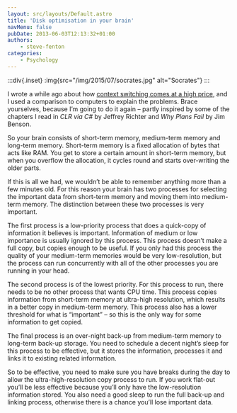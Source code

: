 ```yaml
---
layout: src/layouts/Default.astro
title: 'Disk optimisation in your brain'
navMenu: false
pubDate: 2013-06-03T12:13:32+01:00
authors:
    - steve-fenton
categories:
    - Psychology
---
```


:::div{.inset}
:img{src="/img/2015/07/socrates.jpg" alt="Socrates"}
:::

I wrote a while ago about how [context switching comes at a high price](/blog/2012/06/context-switching-comes-at-the-price-of-delivery/), and I used a comparison to computers to explain the problems. Brace yourselves, because I’m going to do it again – partly inspired by some of the chapters I read in *CLR via C#* by Jeffrey Richter and *Why Plans Fail* by Jim Benson.

So your brain consists of short-term memory, medium-term memory and long-term memory. Short-term memory is a fixed allocation of bytes that acts like RAM. You get to store a certain amount in short-term memory, but when you overflow the allocation, it cycles round and starts over-writing the older parts.

If this is all we had, we wouldn’t be able to remember anything more than a few minutes old. For this reason your brain has two processes for selecting the important data from short-term memory and moving them into medium-term memory. The distinction between these two processes is very important.

The first process is a low-priority process that does a quick-copy of information it believes is important. Information of medium or low importance is usually ignored by this process. This process doesn’t make a full copy, but copies enough to be useful. If you only had this process the quality of your medium-term memories would be very low-resolution, but the process can run concurrently with all of the other processes you are running in your head.

The second process is of the lowest priority. For this process to run, there needs to be no other process that wants CPU time. This process copies information from short-term memory at ultra-high resolution, which results in a better copy in medium-term memory. This process also has a lower threshold for what is “important” – so this is the only way for some information to get copied.

The final process is an over-night back-up from medium-term memory to long-term back-up storage. You need to schedule a decent night’s sleep for this process to be effective, but it stores the information, processes it and links it to existing related information.

So to be effective, you need to make sure you have breaks during the day to allow the ultra-high-resolution copy process to run. If you work flat-out you’ll be less effective because you’ll only have the low-resolution information stored. You also need a good sleep to run the full back-up and linking process, otherwise there is a chance you’ll lose important data.